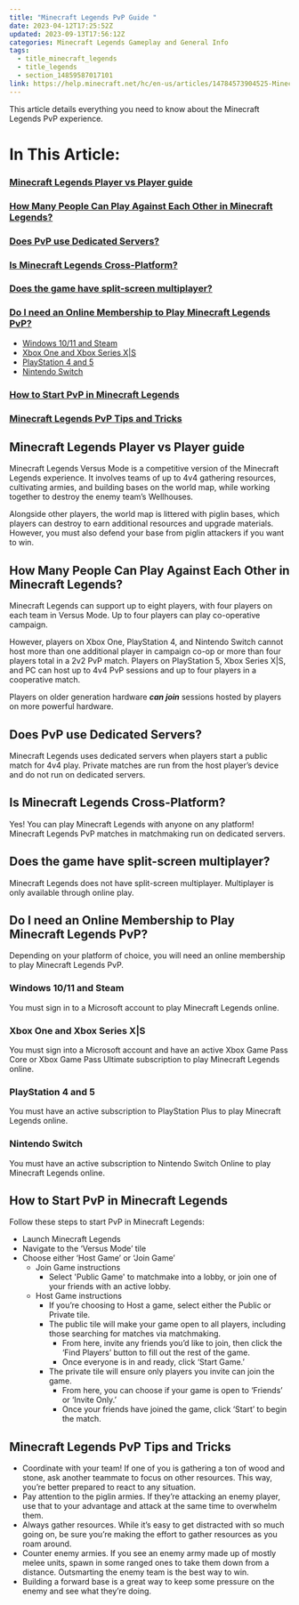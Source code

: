 ```yaml
---
title: "Minecraft Legends PvP Guide "
date: 2023-04-12T17:25:52Z
updated: 2023-09-13T17:56:12Z
categories: Minecraft Legends Gameplay and General Info
tags:
  - title_minecraft_legends
  - title_legends
  - section_14859587017101
link: https://help.minecraft.net/hc/en-us/articles/14784573904525-Minecraft-Legends-PvP-Guide-
---
```


This article details everything you need to know about the Minecraft Legends PvP experience.

# In This Article:

### [Minecraft Legends Player vs Player guide](#minecraft-legends-player-vs-player-guide-1)

### [How Many People Can Play Against Each Other in Minecraft Legends?](#how-many-people-can-play-against-each-other-in-minecraft-legends-1)

### [Does PvP use Dedicated Servers?](#does-pvp-use-dedicated-servers-1)

### [Is Minecraft Legends Cross-Platform?](#is-minecraft-legends-cross-platform-1)

### [Does the game have split-screen multiplayer?](#does-the-game-have-split-screen-multiplayer-1)

### [Do I need an Online Membership to Play Minecraft Legends PvP?](#do-i-need-an-online-membership-to-play-minecraft-legends-pvp-1)

- [Windows 10/11 and Steam](#windows-1011-and-steam)
- [Xbox One and Xbox Series X\|S](#xbox-one-and-xbox-series-xs)
- [PlayStation 4 and 5](#playstation-4-and-5)
- [Nintendo Switch](#nintendo-switch)

### [How to Start PvP in Minecraft Legends](#how-to-start-pvp-in-minecraft-legends-1)

### [Minecraft Legends PvP Tips and Tricks](#minecraft-legends-pvp-tips-and-tricks-1)

## Minecraft Legends Player vs Player guide

Minecraft Legends Versus Mode is a competitive version of the Minecraft Legends experience. It involves teams of up to 4v4 gathering resources, cultivating armies, and building bases on the world map, while working together to destroy the enemy team’s Wellhouses.

Alongside other players, the world map is littered with piglin bases, which players can destroy to earn additional resources and upgrade materials. However, you must also defend your base from piglin attackers if you want to win.

## How Many People Can Play Against Each Other in Minecraft Legends?

Minecraft Legends can support up to eight players, with four players on each team in Versus Mode. Up to four players can play co-operative campaign.

However, players on Xbox One, PlayStation 4, and Nintendo Switch cannot host more than one additional player in campaign co-op or more than four players total in a 2v2 PvP match. Players on PlayStation 5, Xbox Series X\|S, and PC can host up to 4v4 PvP sessions and up to four players in a cooperative match.

Players on older generation hardware ***can join*** sessions hosted by players on more powerful hardware.

## Does PvP use Dedicated Servers?

Minecraft Legends uses dedicated servers when players start a public match for 4v4 play. Private matches are run from the host player’s device and do not run on dedicated servers.

## Is Minecraft Legends Cross-Platform?

Yes! You can play Minecraft Legends with anyone on any platform! Minecraft Legends PvP matches in matchmaking run on dedicated servers.

## Does the game have split-screen multiplayer?

Minecraft Legends does not have split-screen multiplayer. Multiplayer is only available through online play.

## Do I need an Online Membership to Play Minecraft Legends PvP?

Depending on your platform of choice, you will need an online membership to play Minecraft Legends PvP.

### Windows 10/11 and Steam

You must sign in to a Microsoft account to play Minecraft Legends online.

### Xbox One and Xbox Series X\|S

You must sign into a Microsoft account and have an active Xbox Game Pass Core or Xbox Game Pass Ultimate subscription to play Minecraft Legends online.

### PlayStation 4 and 5

You must have an active subscription to PlayStation Plus to play Minecraft Legends online.

### Nintendo Switch

You must have an active subscription to Nintendo Switch Online to play Minecraft Legends online.

## How to Start PvP in Minecraft Legends

Follow these steps to start PvP in Minecraft Legends:

- Launch Minecraft Legends
- Navigate to the ‘Versus Mode’ tile
- Choose either ‘Host Game’ or ‘Join Game’
  - Join Game instructions
    - Select 'Public Game' to matchmake into a lobby, or join one of your friends with an active lobby.
  - Host Game instructions
    - If you’re choosing to Host a game, select either the Public or Private tile.
    - The public tile will make your game open to all players, including those searching for matches via matchmaking.
      - From here, invite any friends you’d like to join, then click the ‘Find Players’ button to fill out the rest of the game.
      - Once everyone is in and ready, click ‘Start Game.’
    - The private tile will ensure only players you invite can join the game.
      - From here, you can choose if your game is open to ‘Friends’ or ‘Invite Only.’
      - Once your friends have joined the game, click ‘Start’ to begin the match.

## Minecraft Legends PvP Tips and Tricks

- Coordinate with your team! If one of you is gathering a ton of wood and stone, ask another teammate to focus on other resources. This way, you’re better prepared to react to any situation.
- Pay attention to the piglin armies. If they’re attacking an enemy player, use that to your advantage and attack at the same time to overwhelm them.
- Always gather resources. While it’s easy to get distracted with so much going on, be sure you’re making the effort to gather resources as you roam around. 
- Counter enemy armies. If you see an enemy army made up of mostly melee units, spawn in some ranged ones to take them down from a distance. Outsmarting the enemy team is the best way to win.
- Building a forward base is a great way to keep some pressure on the enemy and see what they’re doing.
